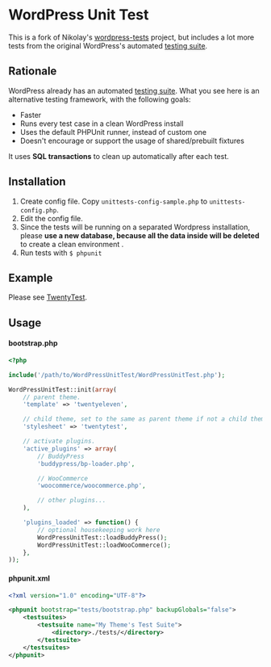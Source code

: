 # WordPress Unit Test

This is a fork of Nikolay's [wordpress-tests](https://github.com/nb/wordpress-tests) project, but includes a lot more tests from the original WordPress's automated [testing suite](http://unit-tests.trac.wordpress.org/).

## Rationale

WordPress already has an automated [testing suite](http://unit-tests.trac.wordpress.org/). What you see here is an alternative testing framework, with the following goals:

* Faster
* Runs every test case in a clean WordPress install
* Uses the default PHPUnit runner, instead of custom one
* Doesn't encourage or support the usage of shared/prebuilt fixtures

It uses **SQL transactions** to clean up automatically after each test.

## Installation

1. Create config file. Copy `unittests-config-sample.php` to `unittests-config.php`.
4. Edit the config file. 
5. Since the tests will be running on a separated Wordpress installation, please **use a new database, because all the data inside will be deleted** to create a clean environment .
3. Run tests with `$ phpunit`

## Example

Please see [TwentyTest](https://github.com/kayue/twentytest).
 
## Usage

#### bootstrap.php

```php
<?php

include('/path/to/WordPressUnitTest/WordPressUnitTest.php');

WordPressUnitTest::init(array(
    // parent theme.
    'template' => 'twentyeleven',

    // child theme, set to the same as parent theme if not a child theme.
    'stylesheet' => 'twentytest',

    // activate plugins.
    'active_plugins' => array(
        // BuddyPress
        'buddypress/bp-loader.php',

        // WooCommerce
        'woocommerce/woocommerce.php',

        // other plugins...
    ),

    'plugins_loaded' => function() {
        // optional housekeeping work here
        WordPressUnitTest::loadBuddyPress();
        WordPressUnitTest::loadWooCommerce();
    },
));
```

#### phpunit.xml

```xml
<?xml version="1.0" encoding="UTF-8"?>

<phpunit bootstrap="tests/bootstrap.php" backupGlobals="false">
    <testsuites>
        <testsuite name="My Theme's Test Suite">
            <directory>./tests/</directory>
        </testsuite>
    </testsuites>
</phpunit>
```